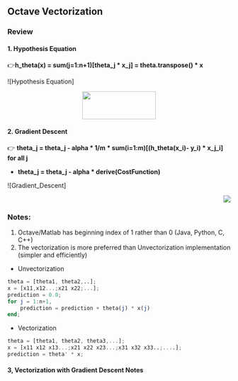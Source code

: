 ## Octave Vectorization

### Review

#### 1. Hypothesis Equation
:point_right:__h_theta(x) = sum(j=1:n+1)[theta_j * x_j] = theta.transpose() * x__

![Hypothesis Equation]
<p align="center">
  <img width = "166" height = "63"  src="https://github.com/yjiang14/ML_Andrew-NG/blob/master/ML_Week2_Notes/ImageFolder/Hypothesis_Eqaution.PNG">
</p>

#### 2. Gradient Descent
:point_right: __theta_j = theta_j - alpha * 1/m * sum(i=1:m)[(h_theta(x_i)- y_i) * x_j_i] for all j__

*  __theta_j = theta_j - alpha * derive(CostFunction)__

![Gradient_Descent]
<p align="right">
	<img src="https://github.com/yjiang14/ML_Andrew-NG/blob/master/ML_Week2_Notes/ImageFolder/Gradient_Descent.PNG">
</p>

### Notes:
1. Octave/Matlab has beginning index of 1 rather than 0 (Java, Python, C, C++)
2. The vectorization is more preferred than Unvectorization implementation (simpler and efficiently)
* Unvectorization

```Octave
theta = [theta1, theta2,..];
x = [x11,x12...;x21 x22;...];
prediction = 0.0;
for j = 1:n+1,
	prediction = prediction + theta(j) * x(j)
end;
```

* Vectorization

```Octave
theta = [theta1, theta2, theta3,...];
x = [x11 x12 x13...;x21 x22 x23...;x31 x32 x33..;....];
prediction = theta' * x;
```

#### 3, Vectorization with Gradient Descent Notes
<p align = "center">
	<img, src: "">
</p>

